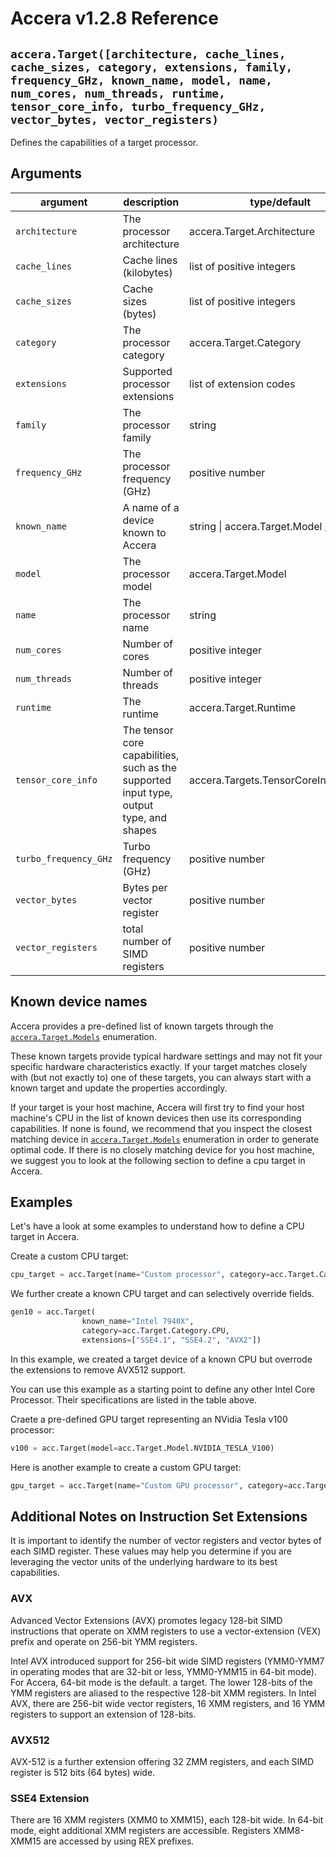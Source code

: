 [//]: # (Project: Accera)
[//]: # (Version: v1.2.80)

# Accera v1.2.8 Reference

## `accera.Target([architecture, cache_lines, cache_sizes, category, extensions, family, frequency_GHz, known_name, model, name, num_cores, num_threads, runtime, tensor_core_info, turbo_frequency_GHz, vector_bytes, vector_registers)`

Defines the capabilities of a target processor.

## Arguments

argument | description | type/default
--- | --- | ---
`architecture` | The processor architecture | accera.Target.Architecture
`cache_lines` | Cache lines (kilobytes) | list of positive integers
`cache_sizes` | Cache sizes (bytes) | list of positive integers
`category` | The processor category | accera.Target.Category
`extensions` | Supported processor extensions | list of extension codes
`family` | The processor family | string
`frequency_GHz` | The processor frequency (GHz) | positive number
`known_name` | A name of a device known to Accera | string \| accera.Target.Model / "HOST"
`model` | The processor model | accera.Target.Model
`name` | The processor name | string
`num_cores` | Number of cores | positive integer
`num_threads` | Number of threads | positive integer
`runtime` | The runtime | accera.Target.Runtime
`tensor_core_info` | The tensor core capabilities, such as the supported input type, output type, and shapes | accera.Targets.TensorCoreInformation
`turbo_frequency_GHz` | Turbo frequency (GHz) | positive number
`vector_bytes` | Bytes per vector register | positive number
`vector_registers` | total number of SIMD registers | positive number

## Known device names

Accera provides a pre-defined list of known targets through the [`accera.Target.Models`](<Model.md>) enumeration.

These known targets provide typical hardware settings and may not fit your specific hardware characteristics exactly. If your target matches closely with (but not exactly to) one of these targets, you can always start with a known target and update the properties accordingly.

If your target is your host machine, Accera will first try to find your host machine's CPU in the list of known devices then use its corresponding capabilities. If none is found, we recommend that you inspect the closest matching device in [`accera.Target.Models`](<Model.md>) enumeration in order to generate optimal code. If there is no closely matching device for you host machine, we suggest you to look at the following section to define a cpu target in Accera.

## Examples

Let's have a look at some examples to understand how to define a CPU target in Accera.

Create a custom CPU target:
```python
cpu_target = acc.Target(name="Custom processor", category=acc.Target.Category.CPU, architecture=acc.Target.Architecture.X86_64, num_cores=10)
```

We further create a known CPU target and can selectively override fields.

```python
gen10 = acc.Target(
                known_name="Intel 7940X",
                category=acc.Target.Category.CPU,
                extensions=["SSE4.1", "SSE4.2", "AVX2"])
```

In this example, we created a target device of a known CPU but overrode the
extensions to remove AVX512 support.

You can use this example as a starting point to define any other Intel Core Processor. Their specifications are listed in the table above.

Craete a pre-defined GPU target representing an NVidia Tesla v100 processor:

```python
v100 = acc.Target(model=acc.Target.Model.NVIDIA_TESLA_V100)
```

Here is another example to create a custom GPU target:

```python
gpu_target = acc.Target(name="Custom GPU processor", category=acc.Target.Category.GPU, default_block_size=16)
```

## Additional Notes on Instruction Set Extensions
It is important to identify the number of vector registers and vector bytes of each SIMD register. These values may help you determine if you are leveraging the vector units of the underlying hardware to its best capabilities.

### AVX
Advanced Vector Extensions (AVX) promotes legacy 128-bit SIMD instructions that operate on XMM registers to use a vector-extension (VEX) prefix and operate on 256-bit YMM registers.

Intel AVX introduced support for 256-bit wide SIMD registers (YMM0-YMM7 in operating modes that are 32-bit or less, YMM0-YMM15 in 64-bit mode). For Accera, 64-bit mode is the default.
a target. The lower 128-bits of the YMM registers are aliased to the respective 128-bit XMM registers.
In Intel AVX, there are 256-bit wide vector registers, 16 XMM registers, and 16 YMM registers to support an extension of 128-bits.

### AVX512
AVX-512 is a further extension offering 32 ZMM registers, and each SIMD register is 512 bits (64 bytes) wide.

### SSE4 Extension
There are 16 XMM registers (XMM0 to XMM15), each 128-bit wide. In 64-bit mode, eight additional XMM registers are accessible. Registers XMM8-XMM15 are accessed by using REX prefixes.

<div style="page-break-after: always;"></div>


